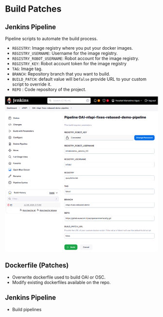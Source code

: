# Build Patches

## Jenkins Pipeline

Pipeline scripts to automate the build process.

- `REGISTRY`: Image registry where you put your docker images.
- `REGISTRY_USERNAME`:  Username for the image registry.
- `REGISTRY_ROBOT_USERNAME`: Robot account for the image registry.
- `REGISTRY_KEY`: Robot account token for the image registry
- `TAG`: Image tag.
- `BRANCH`: Repository branch that you want to build.
- `BUILD_PATCH`: default value will be`false` provide URL to your custom script to override it.
- `REPO` : Code repository of the project.

![Parameterized Build](assets/build_param.png)

## Dockerfile (Patches)

- Overwrite dockerfile used to build OAI or OSC.
- Modify existing dockerfiles available on the repo.

## Jenkins Pipeline

- Build pipelines

